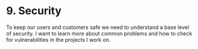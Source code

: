 # 9. Security
To keep our users and customers safe we need to understand a base level of security. I want to learn more about common problems and how to check for vulnerabilities in the projects I work on.